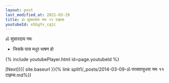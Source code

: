 ```yaml
---
layout: post
last_modified_at: 2021-03-29
title: ॐ सुसारदाय नमः ११ टाइम्स
youtubeId: e5GgYv_cq1c
---
```

 
 
 ॐ सुसारदाय नमः  
 
 -  जिसके पास मधुर भाषण हो 
 
  
 
  
 
 
 
 
 
 


{% include youtubePlayer.html id=page.youtubeId %}
 
[Next]({{ site.baseurl }}{% link  split1/_posts/2014-03-09-ॐ परसवायुधया नमः ११ टाइम्स.md%})
 

